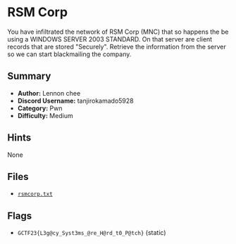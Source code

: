 # RSM Corp
You have infiltrated the network of RSM Corp (MNC) that so happens the be using a WINDOWS SERVER 2003 STANDARD. On that server are client records that are stored "Securely". Retrieve the information from the server so we can start blackmailing the company.

## Summary
- **Author:** Lennon chee
- **Discord Username:** tanjirokamado5928
- **Category:** Pwn
- **Difficulty:** Medium

## Hints
None

## Files
- [`rsmcorp.txt`](dist\rsmcorp.txt)

## Flags
- `GCTF23{L3g@cy_Syst3ms_@re_H@rd_t0_P@tch}` (static)

